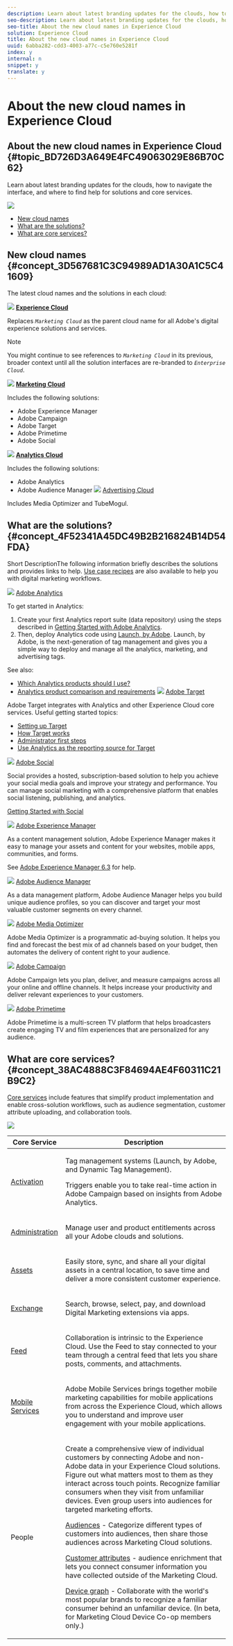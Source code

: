 ```yaml
---
description: Learn about latest branding updates for the clouds, how to navigate the interface, and where to find help for solutions and core services.
seo-description: Learn about latest branding updates for the clouds, how to navigate the interface, and where to find help for solutions and core services.
seo-title: About the new cloud names in Experience Cloud
solution: Experience Cloud
title: About the new cloud names in Experience Cloud
uuid: 6abba282-cdd3-4003-a77c-c5e760e5281f
index: y
internal: n
snippet: y
translate: y
---
```


# About the new cloud names in Experience Cloud

## About the new cloud names in Experience Cloud {#topic_BD726D3A649E4FC49063029E86B70C62}

Learn about latest branding updates for the clouds, how to navigate the interface, and where to find help for solutions and core services.

![](assets/cloud-pulldown.png) 

* [ New cloud names ](solutions-core-services.md#concept_3D567681C3C94989AD1A30A1C5C41609)
* [ What are the solutions? ](solutions-core-services.md#concept_4F52341A45DC49B2B216824B14D54FDA)
* [ What are core services? ](solutions-core-services.md#concept_38AC4888C3F84694AE4F60311C21B9C2)

## New cloud names {#concept_3D567681C3C94989AD1A30A1C5C41609}

The latest cloud names and the solutions in each cloud: 

![](assets/experience_cloud_appicon_32.png) **[Experience Cloud](http://www.adobe.com/experience-cloud.html?promoid=FZPQZ2HS&mv=other)** 

Replaces *`Marketing Cloud`* as the parent cloud name for all Adobe's digital experience solutions and services. 


>[!NOTE]
>
>You might continue to see references to *`Marketing Cloud`* in its previous, broader context until all the solution interfaces are re-branded to *`Enterprise Cloud`*. 

![](assets/marketingcloud_32.png) **[Marketing Cloud](http://www.adobe.com/marketing-cloud.html)** 

Includes the following solutions: 

* Adobe Experience Manager
* Adobe Campaign
* Adobe Target
* Adobe Primetime
* Adobe Social

![](assets/analyticscloud_appicon_32.png) **[Analytics Cloud](http://www.adobe.com/data-analytics-cloud.html)** 

Includes the following solutions: 

* Adobe Analytics
* Adobe Audience Manager
![](assets/advertisingcloud_appicon_32.png) [ Advertising Cloud](http://www.adobe.com/advertising-cloud.html) 

Includes Media Optimizer and TubeMogul.

## What are the solutions? {#concept_4F52341A45DC49B2B216824B14D54FDA}

Short DescriptionThe following information briefly describes the solutions and provides links to help. [ Use case recipes](https://helpx.adobe.com/marketing-cloud/how-to/use-cases.html) are also available to help you with digital marketing workflows. 

![](assets/mc_analytics_32.png) [ Adobe Analytics](https://marketing.adobe.com/resources/help/en_US/reference/) 

To get started in Analytics: 

1. Create your first Analytics report suite (data repository) using the steps described in [ Getting Started with Adobe Analytics](https://marketing.adobe.com/resources/help/en_US/analytics/getting-started/).
1. Then, deploy Analytics code using [ Launch, by Adobe](https://marketing.adobe.com/resources/help/en_US/experience-cloud/launch/).
Launch, by Adobe, is the next-generation of tag management and gives you a simple way to deploy and manage all the analytics, marketing, and advertising tags. 

See also: 

* [ Which Analytics products should I use?](https://marketing.adobe.com/resources/help/en_US/reference/which_analytics_tool.html)
* [ Analytics product comparison and requirements](https://marketing.adobe.com/resources/help/en_US/reference/analytics-product-comparison.html)
![](assets/mc_target_32.png) [ Adobe Target](https://marketing.adobe.com/resources/help/en_US/target/) 

Adobe Target integrates with Analytics and other Experience Cloud core services. Useful getting started topics: 

* [ Setting up Target](https://marketing.adobe.com/resources/help/en_US/target/ov/c_seting_up_target.html)
* [ How Target works](https://marketing.adobe.com/resources/help/en_US/target/ov/c_how_target_works.html)
* [ Administrator first steps](https://marketing.adobe.com/resources/help/en_US/target/ov/start_target.html)
* [ Use Analytics as the reporting source for Target](https://marketing.adobe.com/resources/help/en_US/target/a4t/a4t.html)

![](assets/mc_social_32.png) [Adobe Social](https://marketing.adobe.com/resources/help/en_US/social/) 

Social provides a hosted, subscription-based solution to help you achieve your social media goals and improve your strategy and performance. You can manage social marketing with a comprehensive platform that enables social listening, publishing, and analytics. 

[Getting Started with Social](https://marketing.adobe.com/resources/help/en_US/social/c_gs.html) 

![](assets/mc_experiencemanager_32.png) [ Adobe Experience Manager](https://helpx.adobe.com/support/experience-manager/6-3.html) 

As a content management solution, Adobe Experience Manager makes it easy to manage your assets and content for your websites, mobile apps, communities, and forms. 

See [Adobe Experience Manager 6.3](https://helpx.adobe.com/support/experience-manager/6-3.html) for help. 

![](assets/mc_audiencemanager_32.png) [ Adobe Audience Manager](https://marketing.adobe.com/resources/help/en_US/aam/) 

As a data management platform, Adobe Audience Manager helps you build unique audience profiles, so you can discover and target your most valuable customer segments on every channel. 

![](assets/mc_optimize_32.png) [ Adobe Media Optimizer](https://marketing.adobe.com/resources/help/en_US/media-optimizer/) 

Adobe Media Optimizer is a programmatic ad-buying solution. It helps you find and forecast the best mix of ad channels based on your budget, then automates the delivery of content right to your audience. 

![](assets/mc_campaign_32.png) [ Adobe Campaign](https://helpx.adobe.com/support/campaign.html) 

Adobe Campaign lets you plan, deliver, and measure campaigns across all your online and offline channels. It helps increase your productivity and deliver relevant experiences to your customers. 

![](assets/primetime_app_32.png) [ Adobe Primetime](http://help.adobe.com/en_US/primetime/) 

Adobe Primetime is a multi-screen TV platform that helps broadcasters create engaging TV and film experiences that are personalized for any audience. 

## What are core services? {#concept_38AC4888C3F84694AE4F60311C21B9C2}

[Core services](core_services/core_services.md#concept_07ED1D5C64234E77976E6D572E78FB9C) include features that simplify product implementation and enable cross-solution workflows, such as audience segmentation, customer attribute uploading, and collaboration tools. 

![](assets/core-services.png) 

<table id="table_C2FD36BA1E634FFCACF20712691A33BB"> 
 <thead> 
  <tr> 
   <th colname="col1" class="entry"> Core Service </th> 
   <th colname="col2" class="entry"> Description </th> 
  </tr> 
 </thead>
 <tbody> 
  <tr> 
   <td colname="col1"> <a href="activation/activation.md#concept_EE756B6B0A0643DAB8CA3A00E665406C" format="dita" scope="local"> Activation </a> </td> 
   <td colname="col2"> <p>Tag management systems (Launch, by Adobe, and Dynamic Tag Management). </p> <p>Triggers enable you to take real-time action in Adobe Campaign based on insights from Adobe Analytics. </p> </td> 
  </tr> 
  <tr> 
   <td colname="col1"> <p> <a href="admin_getting_started/admin_getting_started.md#topic_3FCB4099640647E3B2411ADBFCE81909" format="dita" scope="local"> Administration</a> </p> </td> 
   <td colname="col2"> <p>Manage user and product entitlements across all your Adobe clouds and solutions. </p> </td> 
  </tr> 
  <tr> 
   <td colname="col1"> <p> <a href="experience-cloud-assets/experience-cloud-assets.md#concept_DDA5224C907D4A4F817D795DA0ED64D0" format="dita" scope="local"> Assets</a> </p> </td> 
   <td colname="col2"> <p> Easily store, sync, and share all your digital assets in a central location, to save time and deliver a more consistent customer experience. </p> </td> 
  </tr> 
  <tr> 
   <td colname="col1"> <p> <a href="exchange.md#concept_E07F16F070544B82B56527A845C41D59" format="dita" scope="local"> Exchange</a> </p> </td> 
   <td colname="col2"> <p>Search, browse, select, pay, and download Digital Marketing extensions via apps. </p> </td> 
  </tr> 
  <tr> 
   <td colname="col1"> <p> <a href="feed.md#concept_9256B8768A294009A777282DD8719213" format="dita" scope="local"> Feed</a> </p> </td> 
   <td colname="col2"> <p>Collaboration is intrinsic to the Experience Cloud. Use the Feed to stay connected to your team through a central feed that lets you share posts, comments, and attachments. </p> </td> 
  </tr> 
  <tr> 
   <td colname="col1"> <p> <a href="https://marketing.adobe.com/resources/help/en_US/mobile/" format="https" scope="external"> Mobile Services</a> </p> </td> 
   <td colname="col2"> <p> Adobe Mobile Services brings together mobile marketing capabilities for mobile applications from across the Experience Cloud, which allows you to understand and improve user engagement with your mobile applications. </p> </td> 
  </tr> 
  <tr> 
   <td colname="col1"> <p>People </p> </td> 
   <td colname="col2"> <p>Create a comprehensive view of individual customers by connecting Adobe and non-Adobe data in your Experience Cloud solutions. Figure out what matters most to them as they interact across touch points. Recognize familiar consumers when they visit from unfamiliar devices. Even group users into audiences for targeted marketing efforts. </p> <p> <a href="audience_library/audience_library.md#concept_3D52E1DED6D04ECC949B514E182C4655" format="dita" scope="local"> Audiences</a> - Categorize different types of customers into audiences, then share those audiences across Marketing Cloud solutions. </p> <p><a href="attributes/attributes.md#concept_ACFEE7C8B8E94875BA0825CDF4913AF1" format="dita" scope="local"> Customer attributes</a> - audience enrichment that lets you connect consumer information you have collected outside of the Marketing Cloud. </p> <p><a href="http://landing.adobe.com/en/na/events/summit/275658-summit-co-op.html" format="http" scope="external"> Device graph</a> - Collaborate with the world's most popular brands to recognize a familiar consumer behind an unfamiliar device. (In beta, for Marketing Cloud Device Co-op members only.) </p> </td> 
  </tr> 
 </tbody> 
</table>

